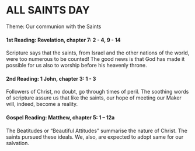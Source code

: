 # ALL SAINTS DAY
Theme: Our communion with the Saints

#### 1st Reading: Revelation, chapter 7: 2 - 4, 9 - 14

Scripture says that the saints, from Israel and the other nations of the world, were too numerous to be counted! The good news is that God has made it possible for us also to worship before his heavenly throne.

#### 2nd Reading: 1 John, chapter 3: 1 - 3

Followers of Christ, no doubt, go through times of peril. The soothing words of scripture assure us that like the saints, our hope of meeting our Maker will, indeed, become a reality.

#### Gospel Reading: Matthew, chapter 5: 1 – 12a

The Beatitudes or “Beautiful Attitudes” summarise the nature of Christ. The saints pursued these ideals. We, also, are expected to adopt same for our salvation.